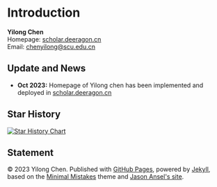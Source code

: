 # Introduction

**Yilong Chen**<br>
Homepage: [scholar.deeragon.cn](https://scholar.deeragon.cn)<br>
Email: chenyilong@scu.edu.cn<br>

## Update and News

- **Oct 2023:** Homepage of Yilong chen has been implemented and deployed in [scholar.deeragon.cn](https://scholar.deeragon.cn)

## Star History

[![Star History Chart](https://api.star-history.com/svg?repos=Deeragon&type=Date)](https://star-history.com/#Deeragon608/scholar&Date)

## Statement

© 2023 Yilong Chen. Published with [GitHub Pages](https://pages.github.com/), powered by [Jekyll](https://jekyllrb.com/), based on the [Minimal Mistakes](https://mademistakes.com/) theme and [Jason Ansel's site](https://github.com/jansel/jansel.github.io). 
